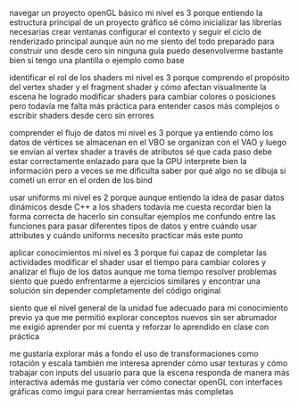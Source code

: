 navegar un proyecto openGL básico
mi nivel es 3 porque entiendo la estructura principal de un proyecto gráfico sé cómo inicializar las librerías necesarias crear ventanas configurar el contexto y seguir el ciclo de renderizado principal aunque aún no me siento del todo preparado para construir uno desde cero sin ninguna guía puedo desenvolverme bastante bien si tengo una plantilla o ejemplo como base

identificar el rol de los shaders
mi nivel es 3 porque comprendo el propósito del vertex shader y el fragment shader y cómo afectan visualmente la escena he logrado modificar shaders para cambiar colores o posiciones pero todavía me falta más práctica para entender casos más complejos o escribir shaders desde cero sin errores

comprender el flujo de datos
mi nivel es 3 porque ya entiendo cómo los datos de vértices se almacenan en el VBO se organizan con el VAO y luego se envían al vertex shader a través de atributos sé que cada paso debe estar correctamente enlazado para que la GPU interprete bien la información pero a veces se me dificulta saber por qué algo no se dibuja si cometí un error en el orden de los bind

usar uniforms
mi nivel es 2 porque aunque entiendo la idea de pasar datos dinámicos desde C++ a los shaders todavía me cuesta recordar bien la forma correcta de hacerlo sin consultar ejemplos me confundo entre las funciones para pasar diferentes tipos de datos y entre cuándo usar attributes y cuándo uniforms necesito practicar más este punto

aplicar conocimientos
mi nivel es 3 porque fui capaz de completar las actividades modificar el shader usar el tiempo para cambiar colores y analizar el flujo de los datos aunque me toma tiempo resolver problemas siento que puedo enfrentarme a ejercicios similares y encontrar una solución sin depender completamente del código original

siento que el nivel general de la unidad fue adecuado para mi conocimiento previo ya que me permitió explorar conceptos nuevos sin ser abrumador me exigió aprender por mi cuenta y reforzar lo aprendido en clase con práctica

me gustaría explorar más a fondo el uso de transformaciones como rotación y escala también me interesa aprender cómo usar texturas y cómo trabajar con inputs del usuario para que la escena responda de manera más interactiva además me gustaría ver cómo conectar openGL con interfaces gráficas como imgui para crear herramientas más completas
